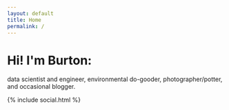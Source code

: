 ```yaml
---
layout: default
title: Home
permalink: /
---
```


# Hi! I'm Burton:

data scientist and engineer, environmental do-gooder, photographer/potter, and occasional blogger.

{% include social.html %}
